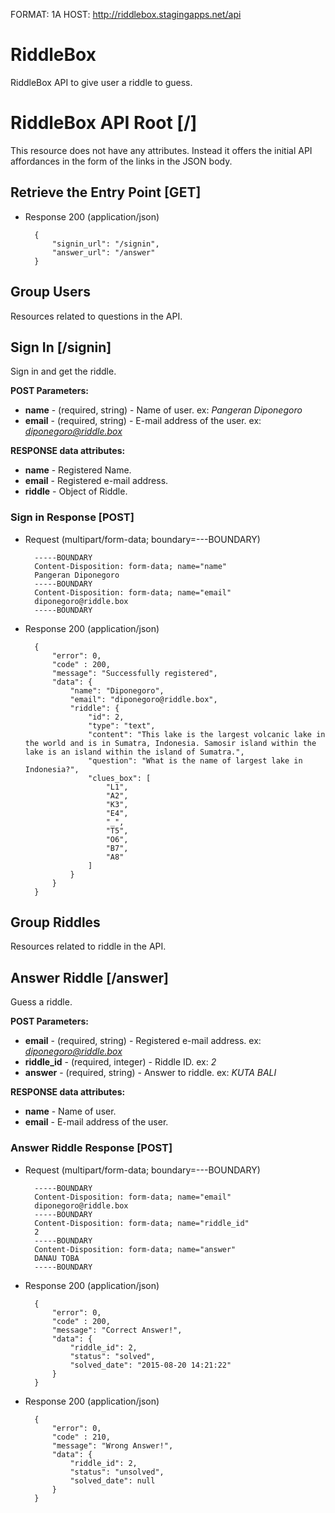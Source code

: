 FORMAT: 1A
HOST: http://riddlebox.stagingapps.net/api

# RiddleBox

RiddleBox API to give user a riddle to guess.

# RiddleBox API Root [/]

This resource does not have any attributes. Instead it offers the initial
API affordances in the form of the links in the JSON body.

## Retrieve the Entry Point [GET]

+ Response 200 (application/json)

        {
            "signin_url": "/signin",
            "answer_url": "/answer"
        }

## Group Users

Resources related to questions in the API.

## Sign In [/signin]

Sign in and get the riddle.

**POST Parameters:**

+ **name** - (required, string) - Name of user. ex: *Pangeran Diponegoro*
+ **email** - (required, string) - E-mail address of the user. ex: *diponegoro@riddle.box*

**RESPONSE data attributes:**

+ **name** - Registered Name.
+ **email** - Registered e-mail address.
+ **riddle** - Object of Riddle.

### Sign in Response [POST]

+ Request (multipart/form-data; boundary=---BOUNDARY)

        -----BOUNDARY
        Content-Disposition: form-data; name="name"
        Pangeran Diponegoro
        -----BOUNDARY
        Content-Disposition: form-data; name="email"
        diponegoro@riddle.box
        -----BOUNDARY

+ Response 200 (application/json)

        {
            "error": 0,
            "code" : 200,
            "message": "Successfully registered",
            "data": {
                "name": "Diponegoro",
                "email": "diponegoro@riddle.box",
                "riddle": {
                    "id": 2,
                    "type": "text",
                    "content": "This lake is the largest volcanic lake in the world and is in Sumatra, Indonesia. Samosir island within the lake is an island within the island of Sumatra.",
                    "question": "What is the name of largest lake in Indonesia?",
                    "clues_box": [
                        "L1",
                        "A2",
                        "K3",
                        "E4",
                        "_",
                        "T5",
                        "O6",
                        "B7",
                        "A8"
                    ]
                }
            }
        }

## Group Riddles

Resources related to riddle in the API.

## Answer Riddle [/answer]
Guess a riddle.

**POST Parameters:**

+ **email** - (required, string) - Registered e-mail address. ex: *diponegoro@riddle.box*
+ **riddle_id** - (required, integer) - Riddle ID. ex: *2*
+ **answer** - (required, string) - Answer to riddle. ex: *KUTA BALI*

**RESPONSE data attributes:**

+ **name** - Name of user.
+ **email** - E-mail address of the user.

### Answer Riddle Response [POST]
+ Request (multipart/form-data; boundary=---BOUNDARY)

        -----BOUNDARY
        Content-Disposition: form-data; name="email"
        diponegoro@riddle.box
        -----BOUNDARY
        Content-Disposition: form-data; name="riddle_id"
        2
        -----BOUNDARY
        Content-Disposition: form-data; name="answer"
        DANAU TOBA
        -----BOUNDARY

+ Response 200 (application/json)

        {
            "error": 0,
            "code" : 200,
            "message": "Correct Answer!",
            "data": {
                "riddle_id": 2,
                "status": "solved",
                "solved_date": "2015-08-20 14:21:22"
            }
        }

+ Response 200 (application/json)

        {
            "error": 0,
            "code" : 210,
            "message": "Wrong Answer!",
            "data": {
                "riddle_id": 2,
                "status": "unsolved",
                "solved_date": null
            }
        }

